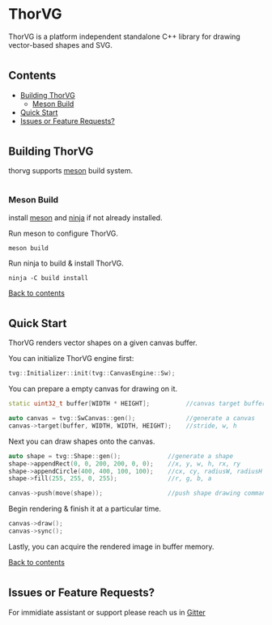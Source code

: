 # ThorVG

ThorVG is a platform independent standalone C++ library for drawing vector-based shapes and SVG.

#
## Contents
- [Building ThorVG](#building-thorvg)
	- [Meson Build](#meson-build)
- [Quick Start](#quick-start)
- [Issues or Feature Requests?](#issues-or-feature-requests)
#
## Building ThorVG
thorvg supports [meson](https://mesonbuild.com/) build system.
#
### Meson Build
install [meson](http://mesonbuild.com/Getting-meson.html) and [ninja](https://ninja-build.org/) if not already installed.

Run meson to configure ThorVG.
```
meson build
```
Run ninja to build & install ThorVG.
```
ninja -C build install
```
[Back to contents](#contents)
#
## Quick Start
ThorVG renders vector shapes on a given canvas buffer.

You can initialize ThorVG engine first:
```cpp
tvg::Initializer::init(tvg::CanvasEngine::Sw);
```
You can prepare a empty canvas for drawing on it.
```cpp
static uint32_t buffer[WIDTH * HEIGHT];          //canvas target buffer

auto canvas = tvg::SwCanvas::gen();              //generate a canvas
canvas->target(buffer, WIDTH, WIDTH, HEIGHT);    //stride, w, h
```

Next you can draw shapes onto the canvas.
```cpp
auto shape = tvg::Shape::gen();             //generate a shape
shape->appendRect(0, 0, 200, 200, 0, 0);    //x, y, w, h, rx, ry
shape->appendCircle(400, 400, 100, 100);    //cx, cy, radiusW, radiusH
shape->fill(255, 255, 0, 255);              //r, g, b, a

canvas->push(move(shape));                  //push shape drawing command
```
Begin rendering & finish it at a particular time.
```cpp
canvas->draw();
canvas->sync();
```
Lastly, you can acquire the rendered image in buffer memory.

[Back to contents](#contents)
#
## Issues or Feature Requests?
For immidiate assistant or support please reach us in [Gitter](https://gitter.im/thorvg-dev/community#)
